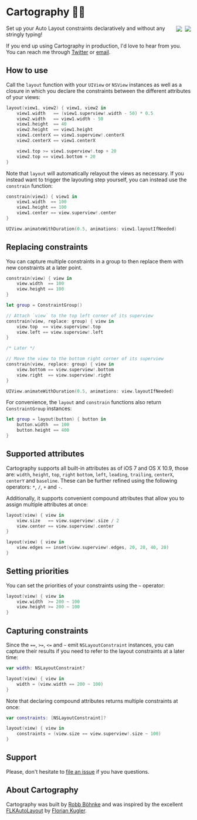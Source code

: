 # Cartography :iphone::triangular_ruler:

<a href="https://github.com/Carthage/Carthage/issues/179">
    <img src="https://img.shields.io/badge/Carthage-compatible-4BC51D.svg?style=flat" align="right" vspace="2px">
</a>
<a href="https://travis-ci.org/robb/Cartography?branch=master">
    <img src="https://travis-ci.org/robb/Cartography.svg?branch=master" align="right" vspace="2px" hspace="5px">
</a>

Set up your Auto Layout constraints declaratively and without any stringly
typing!

If you end up using Cartography in production, I'd love to hear from you. You
can reach me through [Twitter] or [email].

## How to use

Call the `layout` function with your `UIView` or `NSView` instances as well as a
closure in which you declare the constraints between the different attributes of
your views:

```swift
layout(view1, view2) { view1, view2 in
    view1.width   == (view1.superview!.width - 50) * 0.5
    view2.width   == view1.width - 50
    view1.height  == 40
    view2.height  == view1.height
    view1.centerX == view1.superview!.centerX
    view2.centerX == view1.centerX

    view1.top >= view1.superview!.top + 20
    view2.top == view1.bottom + 20
}
```

Note that `layout` will automatically relayout the views as necessary. If you
instead want to trigger the layouting step yourself, you can instead use the
`constrain` function:

```swift
constrain(view1) { view1 in
    view1.width  == 100
    view1.height == 100
    view1.center == view.superview!.center
}

UIView.animateWithDuration(0.5, animations: view1.layoutIfNeeded)
```

## Replacing constraints

You can capture multiple constraints in a group to then replace them with new
constraints at a later point.

```swift
constrain(view) { view in
    view.width  == 100
    view.height == 100
}

let group = ConstraintGroup()

// Attach `view` to the top left corner of its superview
constrain(view, replace: group) { view in
    view.top  == view.superview!.top
    view.left == view.superview!.left
}

/* Later */

// Move the view to the bottom right corner of its superview
constrain(view, replace: group) { view in
    view.bottom == view.superview!.bottom
    view.right  == view.superview!.right
}

UIView.animateWithDuration(0.5, animations: view.layoutIfNeeded)
```

For convenience, the `layout` and `constrain` functions also return
`ConstraintGroup` instances:

```swift
let group = layout(button) { button in
    button.width  == 100
    button.height == 400
}
```

## Supported attributes

Cartography supports all built-in attributes as of iOS 7 and OS X 10.9, those
are: `width`, `height`, `top`, `right` `bottom`, `left`, `leading`, `trailing`,
`centerX`, `centerY` and `baseline`. These can be further refined using the
following operators: `*`, `/`, `+` and `-`.

Additionally, it supports convenient compound attributes that allow you to
assign multiple attributes at once:

```swift
layout(view) { view in
    view.size   == view.superview!.size / 2
    view.center == view.superview!.center
}
```

```swift
layout(view) { view in
    view.edges == inset(view.superview!.edges, 20, 20, 40, 20)
}
```

## Setting priorities

You can set the priorities of your constraints using the `~` operator:

```swift
layout(view) { view in
    view.width  >= 200 ~ 100
    view.height >= 200 ~ 100
}
```

## Capturing constraints

Since the `==`, `>=`, `<=` and `~` emit `NSLayoutConstraint` instances, you can
capture their results if you need to refer to the layout constraints at a later
time:

```swift
var width: NSLayoutConstraint?

layout(view) { view in
    width = (view.width == 200 ~ 100)
}
```

Note that declaring compound attributes returns multiple constraints at once:

```swift
var constraints: [NSLayoutConstraint]?

layout(view) { view in
    constraints = (view.size == view.superview!.size ~ 100)
}
```

## Support

Please, don't hesitate to [file an
issue](https://github.com/robb/Cartography/issues/new) if you have questions.

## About Cartography

Cartography was built by [Robb Böhnke][me] and was inspired by the excellent
[FLKAutoLayout] by [Florian Kugler][florian].

[flkautolayout]: https://github.com/floriankugler/FLKAutoLayout
[florian]:       https://github.com/floriankugler
[me]:            http://robb.is
[twitter]:       https://twitter.com/ceterum_censeo
[email]:         mailto:robb@robb.is
